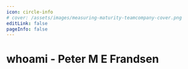 ```yaml
---
icon: circle-info
# cover: /assets/images/measuring-maturity-teamcompany-cover.png
editLink: false
pageInfo: false
---
```


# whoami - Peter M E Frandsen


